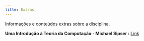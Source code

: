 ```yaml
---
title: Extras
---
```


Informações e conteúdos extras sobre a disciplina.



**Uma Introdução à Teoria da Computação - Michael Sipser :** [Link](https://drive.google.com/file/d/1TxPrDY_lURN0AF80FxLtnW5PKy6iAgV-/view?usp=sharing)
